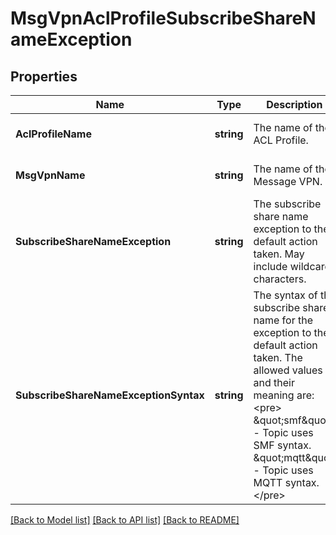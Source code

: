 # MsgVpnAclProfileSubscribeShareNameException

## Properties
Name | Type | Description | Notes
------------ | ------------- | ------------- | -------------
**AclProfileName** | **string** | The name of the ACL Profile. | [optional] [default to null]
**MsgVpnName** | **string** | The name of the Message VPN. | [optional] [default to null]
**SubscribeShareNameException** | **string** | The subscribe share name exception to the default action taken. May include wildcard characters. | [optional] [default to null]
**SubscribeShareNameExceptionSyntax** | **string** | The syntax of the subscribe share name for the exception to the default action taken. The allowed values and their meaning are:  &lt;pre&gt; \&quot;smf\&quot; - Topic uses SMF syntax. \&quot;mqtt\&quot; - Topic uses MQTT syntax. &lt;/pre&gt;  | [optional] [default to null]

[[Back to Model list]](../README.md#documentation-for-models) [[Back to API list]](../README.md#documentation-for-api-endpoints) [[Back to README]](../README.md)

